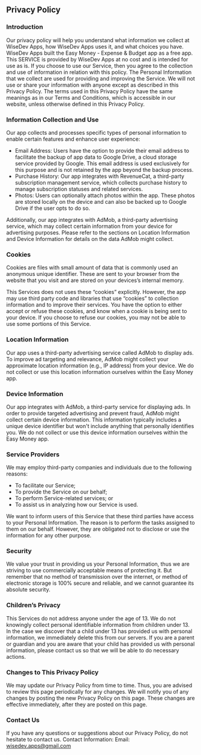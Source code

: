 Privacy Policy 
----------------

### Introduction 
Our privacy policy will help you understand what information we collect at WiseDev Apps, how WiseDev Apps uses it, and what choices you have.
WiseDev Apps built the Easy Money - Expense & Budget app as a free app. This SERVICE is provided by WiseDev Apps at no cost and is intended for use as is.
If you choose to use our Service, then you agree to the collection and use of information in relation with this policy. The Personal Information that we collect are used for providing and improving the Service. We will not use or share your information with anyone except as described in this Privacy Policy. 
The terms used in this Privacy Policy have the same meanings as in our Terms and Conditions, which is accessible in our website, unless otherwise defined in this Privacy Policy.

### Information Collection and Use
Our app collects and processes specific types of personal information to enable certain features and enhance user experience:
* Email Address: Users have the option to provide their email address to facilitate the backup of app data to Google Drive, a cloud storage service provided by Google. This email address is used exclusively for this purpose and is not retained by the app beyond the backup process.
* Purchase History: Our app integrates with RevenueCat, a third-party subscription management service, which collects purchase history to manage subscription statuses and related services.
* Photos: Users can optionally attach photos within the app. These photos are stored locally on the device and can also be backed up to Google Drive if the user opts to do so.

Additionally, our app integrates with AdMob, a third-party advertising service, which may collect certain information from your device for advertising purposes. Please refer to the sections on Location Information and Device Information for details on the data AdMob might collect.

### Cookies 
Cookies are files with small amount of data that is commonly used an anonymous unique identifier. These are sent to your browser from the website that you visit and are stored on your devices’s internal memory. 

This Services does not uses these “cookies” explicitly. However, the app may use third party code and libraries that use “cookies” to collection information and to improve their services. You have the option to either accept or refuse these cookies, and know when a cookie is being sent to your device. If you choose to refuse our cookies, you may not be able to use some portions of this Service. 

### Location Information 
Our app uses a third-party advertising service called AdMob to display ads. To improve ad targeting and relevance, AdMob might collect your approximate location information (e.g., IP address) from your device. We do not collect or use this location information ourselves within the Easy Money app. 

### Device Information 
Our app integrates with AdMob, a third-party service for displaying ads. In order to provide targeted advertising and prevent fraud, AdMob might collect certain device information. This information typically includes a unique device identifier but won't include anything that personally identifies you. We do not collect or use this device information ourselves within the Easy Money app. 

### Service Providers 
We may employ third-party companies and individuals due to the following reasons: 
* To facilitate our Service;
* To provide the Service on our behalf;
* To perform Service-related services; or
* To assist us in analyzing how our Service is used. 

We want to inform users of this Service that these third parties have access to your Personal Information. The reason is to perform the tasks assigned to them on our behalf. However, they are obligated not to disclose or use the information for any other purpose. 

### Security 
We value your trust in providing us your Personal Information, thus we are striving to use commercially acceptable means of protecting it. But remember that no method of transmission over the internet, or method of electronic storage is 100% secure and reliable, and we cannot guarantee its absolute security. 

### Children’s Privacy 
This Services do not address anyone under the age of 13. We do not knowingly collect personal identifiable information from children under 13. In the case we discover that a child under 13 has provided us with personal information, we immediately delete this from our servers. If you are a parent or guardian and you are aware that your child has provided us with personal information, please contact us so that we will be able to do necessary actions. 

### Changes to This Privacy Policy 
We may update our Privacy Policy from time to time. Thus, you are advised to review this page periodically for any changes. We will notify you of any changes by posting the new Privacy Policy on this page. These changes are effective immediately, after they are posted on this page. 

### Contact Us 
If you have any questions or suggestions about our Privacy Policy, do not hesitate to contact us. 
Contact Information: 
Email: wisedev.apps@gmail.com
